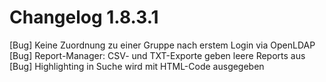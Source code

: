 # Changelog 1.8.3.1

[Bug]           Keine Zuordnung zu einer Gruppe nach erstem Login via OpenLDAP
[Bug]           Report-Manager: CSV- und TXT-Exporte geben leere Reports aus
[Bug]           Highlighting in Suche wird mit HTML-Code ausgegeben
